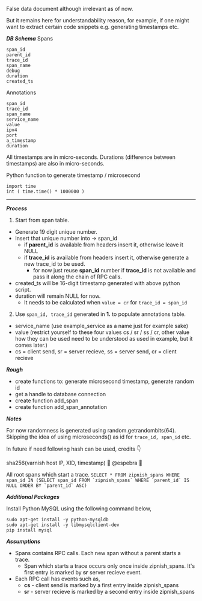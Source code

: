 False data document although irrelevant as of now.

But it remains here for understandability reason, for example, if one
might want to extract certain code snippets e.g. generating timestamps
etc.

***DB Schema***
Spans

```
span_id
parent_id
trace_id
span_name
debug
duration
created_ts
```

Annotations

```
span_id
trace_id
span_name
service_name
value
ipv4
port
a_timestamp
duration
```
All timestamps are in micro-seconds. Durations (difference between timestamps) are also in micro-seconds.

Python function to generate timestamp / microsecond

```
import time
int ( time.time() * 1000000 )
```

---

***Process***

1. Start from span table.
 * Generate 19 digit unique number.
 * Insert that unique number into -> span_id
   * if **parent_id** is available from headers insert it, otherwise leave it NULL
   * if **trace_id** is available from headers insert it, otherwise generate a new trace_id to be used.
     * for now just reuse **span_id** number if **trace_id** is not available and pass it along the chain of RPC calls.
  * created_ts will be 16-digit timestamp generated with above python script.
  * duration will remain NULL for now.
    * It needs to be calculated when ``value = cr`` for ``trace_id = span_id``
2. Use ``span_id, trace_id`` generated in **1.** to populate annotations table.
 * service_name (use example_service as a name just for example sake)
 * value (restrict yourself to these four values cs / sr / ss / cr, other value how they can be used need to be understood as used in example, but it comes later.)
  * cs = client send, sr = server recieve, ss = server send, cr = client recieve

***Rough***

* create functions to: generate microsecond timestamp, generate random id
* get a handle to database connection
* create function add_span
* create function add_span_annotation

***Notes***

For now randomness is generated using random.getrandombits(64). Skipping the idea of using microseconds() as id for ```trace_id, span_id``` etc.

In future if need following hash can be used, credits :point_down:

sha256(varnish host IP, XID, timestamp) :clap: @espebra :clap:

All root spans which start a trace.
``SELECT * FROM zipnish_spans WHERE span_id IN (SELECT span_id FROM `zipnish_spans` WHERE `parent_id` IS NULL ORDER BY `parent_id` ASC)``


***Additional Packages***

Install Python MySQL using the following command below,

```
sudo apt-get install -y python-mysqldb
sudo apt-get install -y libmysqlclient-dev
pip install mysql
```

***Assumptions***

* Spans contains RPC calls. Each new span without a parent starts a trace.
  * Span which starts a trace occurs only once inside zipnish_spans. It's first entry is marked by **sr** server recieve event.
* Each RPC call has events such as, 
  * **cs** - client send is marked by a first entry inside zipnish_spans
  * **sr** - server recieve is marked by a second entry inside zipnish_spans
